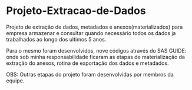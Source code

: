 # Projeto-Extracao-de-Dados
Projeto de extração de dados, metadados e anexos(materializados) para empresa armazenar e consultar quando necessário todos os dados ja trabalhados ao longo dos ultimos 5 anos.

Para o mesmo foram desenvolvidos, nove códigos através do SAS GUIDE: onde sob minha responsabilidade ficaram as etapas de materialização da extração do anexos, rotina de exportação dos dados e metadados.


OBS: Outras etapas do projeto foram desenvolvidas por membros da equipe.
